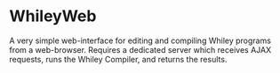 WhileyWeb
=========

A very simple web-interface for editing and compiling Whiley programs from a web-browser.  Requires a dedicated server which receives AJAX requests, runs the Whiley Compiler, and returns the results.
